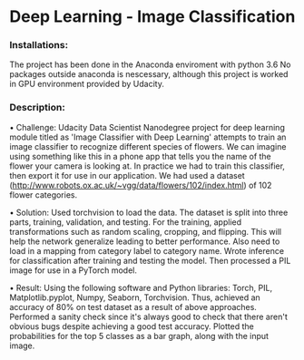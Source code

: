 # Deep Learning - Image Classification


### Installations:
The project has been done in the Anaconda enviroment with python 3.6
No packages outside anaconda is nescessary, although this project is worked in GPU environment provided by Udacity.


### Description:
• Challenge: Udacity Data Scientist Nanodegree project for deep learning module titled as 'Image Classifier with Deep Learning' attempts to train an image classifier to recognize different species of flowers. We can imagine using something like this in a phone app that tells you the name of the flower your camera is looking at. In practice we had to train this classifier, then export it for use in our application. We had used a dataset (http://www.robots.ox.ac.uk/~vgg/data/flowers/102/index.html) of 102 flower categories.

• Solution: Used torchvision to load the data. The dataset is split into three parts, training, validation, and testing. For the training, applied transformations such as random scaling, cropping, and flipping. This will help the network generalize leading to better performance. Also need to load in a mapping from category label to category name. Wrote inference for classification after training and testing the model. Then processed a PIL image for use in a PyTorch model.

• Result: Using the following software and Python libraries: Torch, PIL, Matplotlib.pyplot, Numpy, Seaborn, Torchvision. Thus, achieved an accuracy of 80% on test dataset as a result of above approaches. Performed a sanity check since it's always good to check that there aren't obvious bugs despite achieving a good test accuracy. Plotted the probabilities for the top 5 classes as a bar graph, along with the input image.
